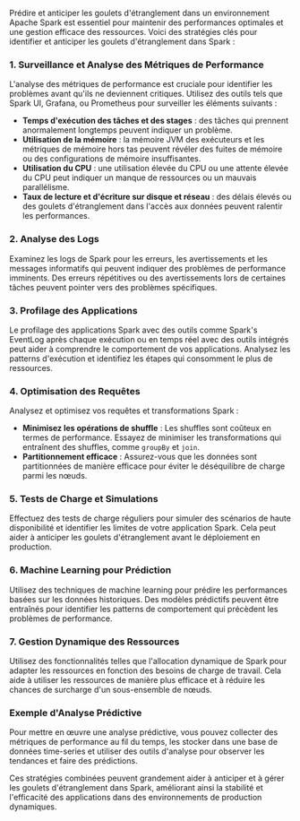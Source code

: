Prédire et anticiper les goulets d'étranglement dans un environnement Apache Spark est essentiel pour maintenir des performances optimales et une gestion efficace des ressources. Voici des stratégies clés pour identifier et anticiper les goulets d'étranglement dans Spark :

### 1. **Surveillance et Analyse des Métriques de Performance**
L'analyse des métriques de performance est cruciale pour identifier les problèmes avant qu'ils ne deviennent critiques. Utilisez des outils tels que Spark UI, Grafana, ou Prometheus pour surveiller les éléments suivants :

- **Temps d'exécution des tâches et des stages** : des tâches qui prennent anormalement longtemps peuvent indiquer un problème.
- **Utilisation de la mémoire** : la mémoire JVM des exécuteurs et les métriques de mémoire hors tas peuvent révéler des fuites de mémoire ou des configurations de mémoire insuffisantes.
- **Utilisation du CPU** : une utilisation élevée du CPU ou une attente élevée du CPU peut indiquer un manque de ressources ou un mauvais parallélisme.
- **Taux de lecture et d'écriture sur disque et réseau** : des délais élevés ou des goulets d'étranglement dans l'accès aux données peuvent ralentir les performances.

### 2. **Analyse des Logs**
Examinez les logs de Spark pour les erreurs, les avertissements et les messages informatifs qui peuvent indiquer des problèmes de performance imminents. Des erreurs répétitives ou des avertissements lors de certaines tâches peuvent pointer vers des problèmes spécifiques.

### 3. **Profilage des Applications**
Le profilage des applications Spark avec des outils comme Spark's EventLog après chaque exécution ou en temps réel avec des outils intégrés peut aider à comprendre le comportement de vos applications. Analysez les patterns d'exécution et identifiez les étapes qui consomment le plus de ressources.

### 4. **Optimisation des Requêtes**
Analysez et optimisez vos requêtes et transformations Spark :
- **Minimisez les opérations de shuffle** : Les shuffles sont coûteux en termes de performance. Essayez de minimiser les transformations qui entraînent des shuffles, comme `groupBy` et `join`.
- **Partitionnement efficace** : Assurez-vous que les données sont partitionnées de manière efficace pour éviter le déséquilibre de charge parmi les nœuds.

### 5. **Tests de Charge et Simulations**
Effectuez des tests de charge réguliers pour simuler des scénarios de haute disponibilité et identifier les limites de votre application Spark. Cela peut aider à anticiper les goulets d'étranglement avant le déploiement en production.

### 6. **Machine Learning pour Prédiction**
Utilisez des techniques de machine learning pour prédire les performances basées sur les données historiques. Des modèles prédictifs peuvent être entraînés pour identifier les patterns de comportement qui précèdent les problèmes de performance.

### 7. **Gestion Dynamique des Ressources**
Utilisez des fonctionnalités telles que l'allocation dynamique de Spark pour adapter les ressources en fonction des besoins de charge de travail. Cela aide à utiliser les ressources de manière plus efficace et à réduire les chances de surcharge d'un sous-ensemble de nœuds.

### Exemple d'Analyse Prédictive
Pour mettre en œuvre une analyse prédictive, vous pouvez collecter des métriques de performance au fil du temps, les stocker dans une base de données time-series et utiliser des outils d'analyse pour observer les tendances et faire des prédictions.

Ces stratégies combinées peuvent grandement aider à anticiper et à gérer les goulets d'étranglement dans Spark, améliorant ainsi la stabilité et l'efficacité des applications dans des environnements de production dynamiques.